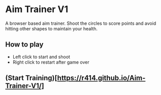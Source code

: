 # Aim Trainer V1

A browser based aim trainer. Shoot the circles to score points and avoid hitting other shapes to maintain your health.

## How to play
- Left click to start and shoot
- Right click to restart after game over

## (Start Training)[https://r414.github.io/Aim-Trainer-V1/]
